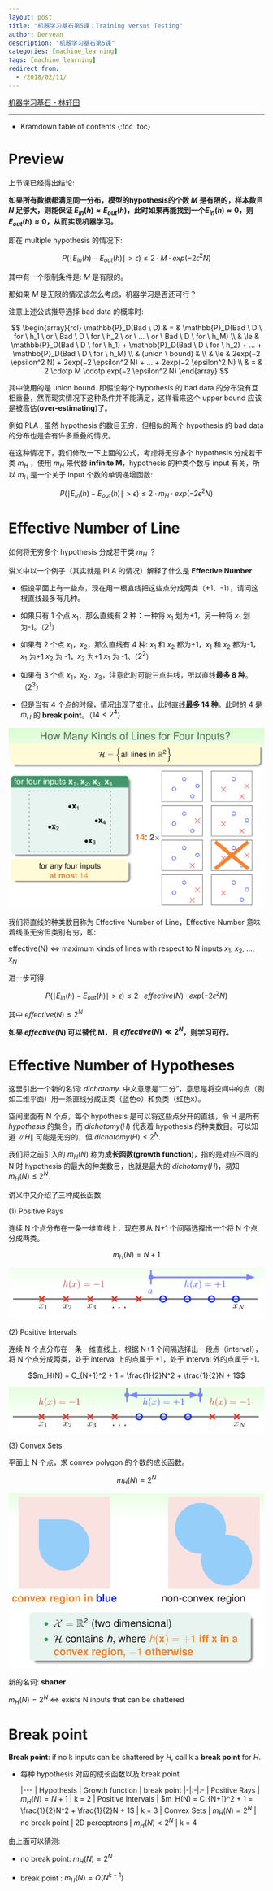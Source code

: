 ```yaml
---
layout: post
title: "机器学习基石第5课：Training versus Testing"
author: Dervean
description: "机器学习基石第5课"
categories: [machine_learning]
tags: [machine_learning]
redirect_from:
  - /2018/02/11/
---
```


[机器学习基石 - 林轩田](https://www.csie.ntu.edu.tw/~htlin/course/mlfound17fall/)

---

* Kramdown table of contents
{:toc .toc}

# Preview

上节课已经得出结论:

**如果所有数据都满足同一分布，模型的hypothesis的个数 $M$ 是有限的，样本数目 $N$ 足够大，则能保证 $E_{in}(h) \approx E_{out}(h)$，此时如果再能找到一个$E_{in}(h) \approx 0$，则$E_{out}(h) \approx 0$，从而实现机器学习。**

即在 multiple hypothesis 的情况下:

$$P(\mid E_{in}(h) − E_{out}(h) \mid > \epsilon) \le 2 \cdotp M \cdotp exp(−2 \epsilon^2 N)$$

其中有一个限制条件是: $M$ 是有限的。

那如果 $M$ 是无限的情况该怎么考虑，机器学习是否还可行？ 

注意上述公式推导选择 bad data 的概率时:

$$
\begin{array}{rcl}
\mathbb{P}_D(Bad \ D) 	 & 			= 		& \mathbb{P}_D(Bad \ D \ for \ h_1 \ or \ Bad \ D \ for \ h_2 \ or \ ... \ or \ Bad \ D \ for \ h_M) 	\\
						 & 			\le 	& \mathbb{P}_D(Bad \ D \ for \ h_1) + \mathbb{P}_D(Bad \ D \ for \ h_2) + ... + \mathbb{P}_D(Bad \ D \ for \ h_M)		\\
						 &	(union \ bound) &								\\
						 & 			\le 	& 2exp(−2 \epsilon^2 N) + 2exp(−2 \epsilon^2 N) + ... + 2exp(−2 \epsilon^2 N) \\
						 & 			=		& 2 \cdotp M \cdotp exp(−2 \epsilon^2 N)	
\end{array}
$$

其中使用的是 union bound. 即假设每个 hypothesis 的 bad data 的分布没有互相重叠，然而现实情况下这种条件并不能满足，这样看来这个 upper bound 应该是被高估(**over-estimating**)了。

例如 PLA , 虽然 hypothesis 的数目无穷，但相似的两个 hypothesis 的 bad data 的分布也是会有许多重叠的情况。

在这种情况下，我们修改一下上面的公式，考虑将无穷多个 hypothesis 分成若干类 $m_H$ ，使用 $m_H$ 来代替 **infinite M**，hypothesis 的种类个数与 input 有关，所以 $m_H$ 是一个关于 input 个数的单调递增函数:

$$P(\mid E_{in}(h) − E_{out}(h) \mid > \epsilon) \le 2 \cdotp m_H \cdotp exp(−2 \epsilon^2 N)$$

# Effective Number of Line

如何将无穷多个 hypothesis 分成若干类 $m_H$ ？

讲义中以一个例子（其实就是 PLA 的情况）解释了什么是 **Effective Number**:

- 假设平面上有一些点，现在用一根直线把这些点分成两类（+1、-1），请问这根直线最多有几种。

- 如果只有 1 个点 $x_1$，那么直线有 2 种：一种将 $x_1$ 划为+1，另一种将 $x_1$ 划为-1。（$2^1$）

- 如果有 2 个点 $x_1$，$x_2$，那么直线有 4 种: $x_1$ 和 $x_2$ 都为+1，$x_1$ 和 $x_2$ 都为-1，$x_1$ 为+1 $x_2$ 为 -1，$x_2$ 为+1 $x_1$ 为 -1。（$2^2$）

- 如果有 3 个点 $x_1$，$x_2$，$x_3$，注意此时可能三点共线，所以直线**最多 8 种**。（$2^3$）

- 但是当有 4 个点的时候，情况出现了变化，此时直线**最多 14 种**。此时的 4 是 $m_H$ 的 **break point**。（$14 < 2^4$）

![effective-number-of-line](/images/ML/training-versus-testing-1.png "当有四个点时，最多有14种直线将这些点分成两类")

我们将直线的种类数目称为 Effective Number of Line，Effective Number 意味着线虽无穷但类别有穷，即:

effective(N) $\Leftrightarrow$ maximum kinds of lines with respect to N inputs $x_1$, $x_2$, ..., $x_N$

进一步可得:

$$P(\mid E_{in}(h) − E_{out}(h) \mid > \epsilon) \le 2 \cdotp effective(N) \cdotp exp(−2 \epsilon^2 N)$$

其中 $effective(N) \le 2^N$

**如果 $effective(N)$ 可以替代 M，且 $effective(N) \ll 2^N$，则学习可行。**

# Effective Number of Hypotheses

这里引出一个新的名词: $dichotomy$. 中文意思是“二分”，意思是将空间中的点（例如二维平面）用一条直线分成正类（蓝色o）和负类（红色x）。

空间里面有 N 个点，每个 hypothesis 是可以将这些点分开的直线，令 H 是所有 $hypothesis$ 的集合，而 $dichotomy(H)$ 代表着 hypothesis 的种类数目。可以知道 $\|H\|$ 可能是无穷的，但 $dichotomy(H) \le 2^N$.

我们将之前引入的 $m_H(N)$ 称为**成长函数(growth function)**，指的是对应不同的 N 时 hypothesis 的最大的种类数目，也就是最大的 $dichotomy(H)$，易知 $m_H(N) \le 2^N$.

讲义中又介绍了三种成长函数:

(1) Positive Rays

连续 N 个点分布在一条一维直线上，现在要从 N+1 个间隔选择出一个将 N 个点分成两类。

$$m_H(N) = N + 1$$

![effective-number-of-hypotheses](/images/ML/training-versus-testing-2.png "Positive Rays")

(2) Positive Intervals

连续 N 个点分布在一条一维直线上，根据 N+1 个间隔选择出一段点（interval），将 N 个点分成两类，处于 interval 上的点属于 +1，处于 interval 外的点属于 -1。

$$m_H(N) = C_{N+1}^2 + 1 = \frac{1}{2}N^2 + \frac{1}{2}N + 1$$

![effective-number-of-hypotheses](/images/ML/training-versus-testing-3.png "Positive Intervals")

(3) Convex Sets

平面上 N 个点，求 convex polygon 的个数的成长函数。

$$m_H(N) = 2^N$$

![effective-number-of-hypotheses](/images/ML/training-versus-testing-4.png "Convex Sets")

新的名词: **shatter**

$m_H(N) = 2^N$ $\Leftrightarrow$ exists N inputs that can be shattered

# Break point

**Break point**: if no k inputs can be shattered by $H$, call k a **break point** for $H$.

* 每种 hypothesis 对应的成长函数以及 break point

    |---
    | Hypothesis | Growth function | break point
    |-|:-|:-
    | Positive Rays | $m_H(N) = N + 1$ | k = 2
    | Positive Intervals | $m_H(N) = C_{N+1}^2 + 1 = \frac{1}{2}N^2 + \frac{1}{2}N + 1$ | k = 3
    | Convex Sets | $m_H(N) = 2^N$ | no break point
    | 2D perceptrons | $m_H(N) < 2^N$ | k = 4

由上面可以猜测:

- no break point:	$m_H(N) = 2^N$

- break point	:	$m_H(N) = O(N^{k-1})$
















